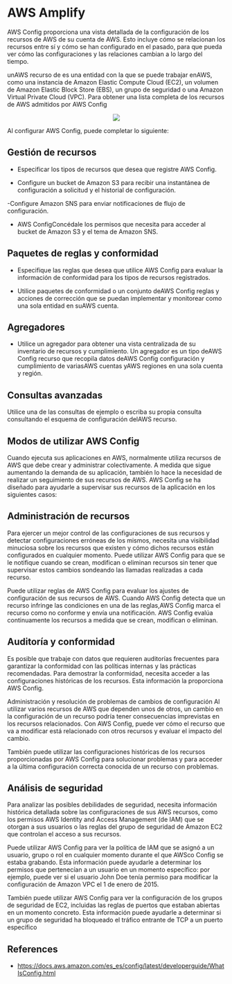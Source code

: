 # AWS Amplify

AWS Config proporciona una vista detallada de la configuración de los recursos de AWS de su cuenta de AWS. Esto incluye cómo se relacionan los recursos entre sí y cómo se han configurado en el pasado, para que pueda ver cómo las configuraciones y las relaciones cambian a lo largo del tiempo.

unAWS recurso de es una entidad con la que se puede trabajar enAWS, como una instancia de Amazon Elastic Compute Cloud (EC2), un volumen de Amazon Elastic Block Store (EBS), un grupo de seguridad o una Amazon Virtual Private Cloud (VPC). Para obtener una lista completa de los recursos de AWS admitidos por AWS Config


<p align="center">
  <img src="https://github.com/dimasx010/knowledge/assets/105082657/e1767900-809d-4330-a303-287021ed79c2">
</p>

Al configurar AWS Config, puede completar lo siguiente:

## Gestión de recursos

- Especificar los tipos de recursos que desea que registre AWS Config.

- Configure un bucket de Amazon S3 para recibir una instantánea de configuración a solicitud y el historial de configuración.

-Configure Amazon SNS para enviar notificaciones de flujo de configuración.

- AWS ConfigConcédale los permisos que necesita para acceder al bucket de Amazon S3 y el tema de Amazon SNS.

## Paquetes de reglas y conformidad

- Especifique las reglas que desea que utilice AWS Config para evaluar la información de conformidad para los tipos de recursos registrados.

- Utilice paquetes de conformidad o un conjunto deAWS Config reglas y acciones de corrección que se puedan implementar y monitorear como una sola entidad en suAWS cuenta.

## Agregadores

- Utilice un agregador para obtener una vista centralizada de su inventario de recursos y cumplimiento. Un agregador es un tipo deAWS Config recurso que recopila datos deAWS Config configuración y cumplimiento de variasAWS cuentas yAWS regiones en una sola cuenta y región.

## Consultas avanzadas

Utilice una de las consultas de ejemplo o escriba su propia consulta consultando el esquema de configuración delAWS recurso.

## Modos de utilizar AWS Config

Cuando ejecuta sus aplicaciones en AWS, normalmente utiliza recursos de AWS que debe crear y administrar colectivamente. A medida que sigue aumentando la demanda de su aplicación, también lo hace la necesidad de realizar un seguimiento de sus recursos de AWS. AWS Config se ha diseñado para ayudarle a supervisar sus recursos de la aplicación en los siguientes casos:

## Administración de recursos

Para ejercer un mejor control de las configuraciones de sus recursos y detectar configuraciones erróneas de los mismos, necesita una visibilidad minuciosa sobre los recursos que existen y cómo dichos recursos están configurados en cualquier momento. Puede utilizar AWS Config para que se le notifique cuando se crean, modifican o eliminan recursos sin tener que supervisar estos cambios sondeando las llamadas realizadas a cada recurso.

Puede utilizar reglas de AWS Config para evaluar los ajustes de configuración de sus recursos de AWS. Cuando AWS Config detecta que un recurso infringe las condiciones en una de las reglas,AWS Config marca el recurso como no conforme y envía una notificación. AWS Config evalúa continuamente los recursos a medida que se crean, modifican o eliminan.

## Auditoría y conformidad

Es posible que trabaje con datos que requieren auditorías frecuentes para garantizar la conformidad con las políticas internas y las prácticas recomendadas. Para demostrar la conformidad, necesita acceder a las configuraciones históricas de los recursos. Esta información la proporciona AWS Config.

Administración y resolución de problemas de cambios de configuración
Al utilizar varios recursos de AWS que dependen unos de otros, un cambio en la configuración de un recurso podría tener consecuencias imprevistas en los recursos relacionados. Con AWS Config, puede ver cómo el recurso que va a modificar está relacionado con otros recursos y evaluar el impacto del cambio.

También puede utilizar las configuraciones históricas de los recursos proporcionadas por AWS Config para solucionar problemas y para acceder a la última configuración correcta conocida de un recurso con problemas.

## Análisis de seguridad

Para analizar las posibles debilidades de seguridad, necesita información histórica detallada sobre las configuraciones de sus AWS recursos, como los permisos AWS Identity and Access Management (de IAM) que se otorgan a sus usuarios o las reglas del grupo de seguridad de Amazon EC2 que controlan el acceso a sus recursos.

Puede utilizar AWS Config para ver la política de IAM que se asignó a un usuario, grupo o rol en cualquier momento durante el que AWSco Config se estaba grabando. Esta información puede ayudarle a determinar los permisos que pertenecían a un usuario en un momento específico: por ejemplo, puede ver si el usuario John Doe tenía permiso para modificar la configuración de Amazon VPC el 1 de enero de 2015.

También puede utilizar AWS Config para ver la configuración de los grupos de seguridad de EC2, incluidas las reglas de puertos que estaban abiertas en un momento concreto. Esta información puede ayudarle a determinar si un grupo de seguridad ha bloqueado el tráfico entrante de TCP a un puerto específico

## References
- https://docs.aws.amazon.com/es_es/config/latest/developerguide/WhatIsConfig.html
